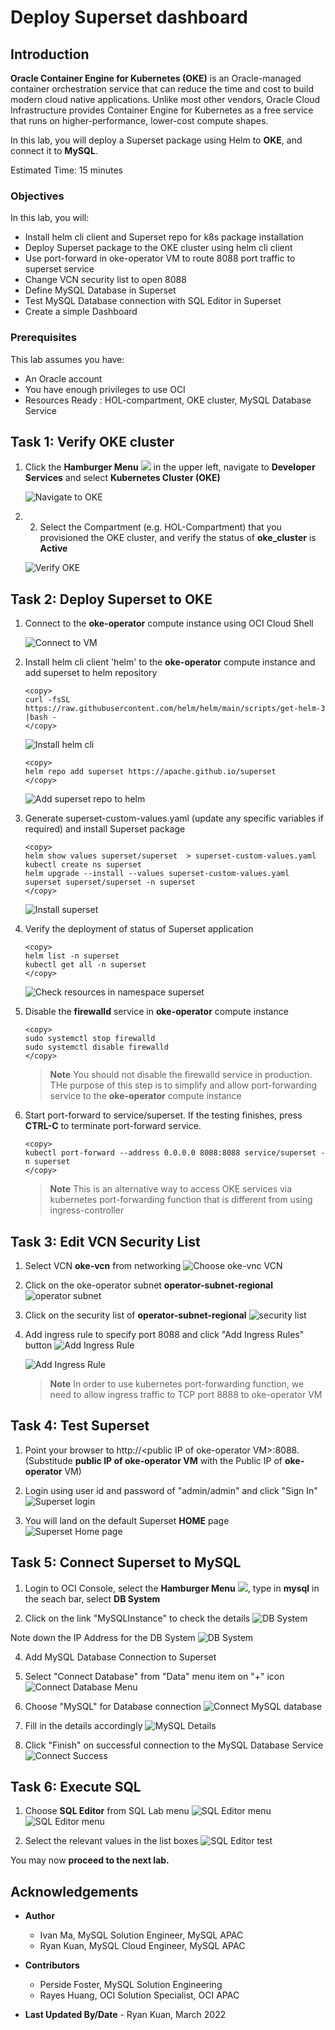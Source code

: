 # Deploy Superset dashboard

## Introduction

**Oracle Container Engine for Kubernetes (OKE)** is an Oracle-managed container orchestration service that can reduce the time and cost to build modern cloud native applications. Unlike most other vendors, Oracle Cloud Infrastructure provides Container Engine for Kubernetes as a free service that runs on higher-performance, lower-cost compute shapes. 

In this lab, you will deploy a Superset package using Helm to **OKE**, and connect it to **MySQL**.

Estimated Time: 15 minutes

### Objectives

In this lab, you will:

* Install helm cli client and Superset repo for k8s package installation
* Deploy Superset package to the OKE cluster using helm cli client
* Use port-forward in oke-operator VM to route 8088 port traffic to superset service
* Change VCN security list to open 8088
* Define MySQL Database in Superset
* Test MySQL Database connection with SQL Editor in Superset
* Create a simple Dashboard

### Prerequisites

This lab assumes you have:

* An Oracle account
* You have enough privileges to use OCI
* Resources Ready : HOL-compartment, OKE cluster, MySQL Database Service

## Task 1: Verify OKE cluster

1. Click the **Hamburger Menu** ![](images/hamburger.png) in the upper left, navigate to **Developer Services** and select **Kubernetes Cluster (OKE)**

    ![Navigate to OKE](images/navigate-to-oke.png)

2. 2. Select the Compartment (e.g. HOL-Compartment) that you provisioned the OKE cluster, and verify the status of **oke_cluster** is **Active**

    ![Verify OKE](images/click-cluster.png)

## Task 2: Deploy Superset to OKE

1. Connect to the **oke-operator** compute instance using OCI Cloud Shell

	![Connect to VM](images/connect-to-vm.png)

2. Install helm cli client 'helm' to the **oke-operator** compute instance and add superset to helm repository

    ```
    <copy>
    curl -fsSL https://raw.githubusercontent.com/helm/helm/main/scripts/get-helm-3 |bash -
    </copy>
    ```

    ![Install helm cli](images/helm-cli-install.png)

    ```
    <copy>
    helm repo add superset https://apache.github.io/superset
    </copy>
    ```

    ![Add superset repo to helm ](images/helm-add-repo.png)

3. Generate superset-custom-values.yaml (update any specific variables if required) and install Superset package

    ```
    <copy>
    helm show values superset/superset  > superset-custom-values.yaml
    kubectl create ns superset
    helm upgrade --install --values superset-custom-values.yaml superset superset/superset -n superset
    </copy>
    ```

    ![Install superset ](images/superset-install.png)

4. Verify the deployment of status of Superset application

    ```
    <copy>
    helm list -n superset
    kubectl get all -n superset
    </copy>
    ```

    ![Check resources in namespace superset ](images/superset-get-all.png)

5. Disable the **firewalld** service in **oke-operator** compute instance

    ```
    <copy>
    sudo systemctl stop firewalld
    sudo systemctl disable firewalld
    </copy>
    ```
    > **Note** You should not disable the firewalld service in production. THe purpose of this step is to simplify and allow port-forwarding service to the **oke-operator** compute instance

6. Start port-forward to service/superset.  If the testing finishes, press **CTRL-C** to terminate port-forward service.

    ```
    <copy>
    kubectl port-forward --address 0.0.0.0 8088:8088 service/superset -n superset
    </copy>
    ```
    > **Note** This is an alternative way to access OKE services via kubernetes port-forwarding function that is different from using ingress-controller

## Task 3: Edit VCN Security List

1. Select VCN **oke-vcn** from networking
    ![Choose oke-vnc VCN](images/VCN.png)

2. Click on the oke-operator subnet **operator-subnet-regional**
    ![operator subnet](images/VCN-subet.png)

3. Click on the security list of **operator-subnet-regional**
    ![security list](images/VCN-subnet-securitylist.png)

4. Add ingress rule to specify port 8088 and click "Add Ingress Rules" button
    ![Add Ingress Rule](images/VCN-AddIngressRule.png)

    ![Add Ingress Rule](images/VCN-AddIngressRule-8088.png)

    > **Note** In order to use kubernetes port-forwarding function, we need to allow ingress traffic to TCP port 8888 to oke-operator VM

## Task 4: Test Superset

1. Point your browser to http://&lt;public IP of oke-operator VM&gt;:8088. (Substitude **public IP of oke-operator VM** with the Public IP of **oke-operator** VM)

2. Login using user id and password of "admin/admin" and click "Sign In"
    ![Superset login](images/superset-login.png)

3. You will land on the default Superset **HOME** page
    ![Superset Home page](images/superset-home-page.png)

## Task 5: Connect Superset to MySQL

1. Login to OCI Console, select the **Hamburger Menu** ![](images/hamburger.png), type in **mysql** in the seach bar, select **DB System**

2. Click on the link "MySQLInstance" to check the details
    ![DB System](images/oci-mysql-dbsystem.png)

  Note down the IP Address for the DB System
    ![DB System](images/oci-mysql-dbsystem-ip.png)

4. Add MySQL Database Connection to Superset

5. Select "Connect Database" from "Data" menu item on "+" icon
    ![Connect Database Menu](images/superset-add-database-menu.png)

6. Choose "MySQL" for Database connection
    ![Connect MySQL database](images/superset-connect-mysql.png)

7. Fill in the details accordingly
    ![MySQL Details](images/superset-mysql-details.png)

8. Click "Finish" on successful connection to the MySQL Database Service
    ![Connect Success](images/superset-mysql-connect-success.png)

## Task 6: Execute SQL

1. Choose **SQL Editor** from SQL Lab menu
    ![SQL Editor menu](images/superset-sqllab-menu.png)
    ![SQL Editor menu](images/superset-sql-editor.png)

2. Select the relevant values in the list boxes
    ![SQL Editor test](images/superset-sql-editor-test.png)

  You may now **proceed to the next lab.**

## Acknowledgements

* **Author**
	* Ivan Ma, MySQL Solution Engineer, MySQL APAC
	* Ryan Kuan, MySQL Cloud Engineer, MySQL APAC
* **Contributors**
	* Perside Foster, MySQL Solution Engineering
	* Rayes Huang, OCI Solution Specialist, OCI APAC

* **Last Updated By/Date** - Ryan Kuan, March 2022







